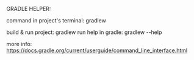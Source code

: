 GRADLE HELPER:

command in project's terminal: gradlew

build & run project: gradlew run
help in gradle: gradlew --help

more info: https://docs.gradle.org/current/userguide/command_line_interface.html
